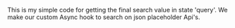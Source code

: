 This is my simple code for getting the final search value in state 'query'. We make our custom Async hook to search on json placeholder Api's.
